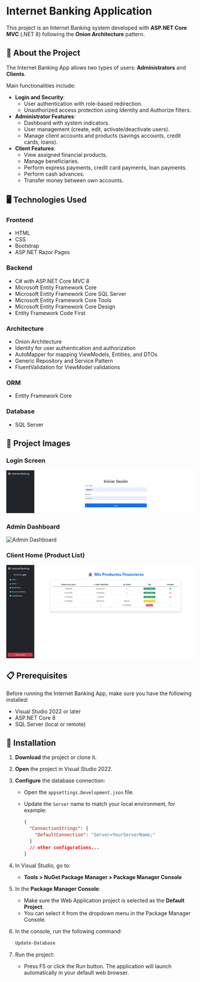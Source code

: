 ﻿# Internet Banking Application

This project is an Internet Banking system developed with **ASP.NET Core MVC** (.NET 8) following the **Onion Architecture** pattern.

## 📖 About the Project

The Internet Banking App allows two types of users: **Administrators** and **Clients**.

Main functionalities include:

- **Login and Security**:
  - User authentication with role-based redirection.
  - Unauthorized access protection using Identity and Authorize filters.
- **Administrator Features**:
  - Dashboard with system indicators.
  - User management (create, edit, activate/deactivate users).
  - Manage client accounts and products (savings accounts, credit cards, loans).
- **Client Features**:
  - View assigned financial products.
  - Manage beneficiaries.
  - Perform express payments, credit card payments, loan payments.
  - Perform cash advances.
  - Transfer money between own accounts.

## 🖥️ Technologies Used

### Frontend
- HTML
- CSS
- Bootstrap
- ASP.NET Razor Pages

### Backend
- C# with ASP.NET Core MVC 8
- Microsoft Entity Framework Core
- Microsoft Entity Framework Core SQL Server
- Microsoft Entity Framework Core Tools
- Microsoft Entity Framework Core Design
- Entity Framework Code First

### Architecture
- Onion Architecture
- Identity for user authentication and authorization
- AutoMapper for mapping ViewModels, Entities, and DTOs
- Generic Repository and Service Pattern
- FluentValidation for ViewModel validations

### ORM
- Entity Framework Core

### Database
- SQL Server

## 📸 Project Images

### Login Screen
![Login Screen](images/login.png)

### Admin Dashboard
![Admin Dashboard](images/admin-dashboard.png)

### Client Home (Product List)
![Client Home](images/client-home.png)

## 📋 Prerequisites

Before running the Internet Banking App, make sure you have the following installed:

- Visual Studio 2022 or later
- ASP.NET Core 8
- SQL Server (local or remote)

## 🚀 Installation

1. **Download** the project or clone it.
   
2. **Open** the project in Visual Studio 2022.

3. **Configure** the database connection:
   - Open the `appsettings.Development.json` file.
   - Update the `Server` name to match your local environment, for example:

     ```json
     {
       "ConnectionStrings": {
         "DefaultConnection": "Server=YourServerName;"
       }
       // other configurations...
     }
     ```

4. In Visual Studio, go to:

   - **Tools > NuGet Package Manager > Package Manager Console**

5. In the **Package Manager Console**:
   - Make sure the Web Application project is selected as the **Default Project**.
   - You can select it from the dropdown menu in the Package Manager Console.

6. In the console, run the following command:

   ```bash
   Update-Database

7. Run the project:
    - Press F5 or click the Run button. The application will launch automatically in your default web browser.
